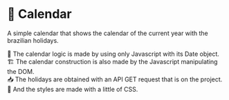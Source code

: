 # 📅 Calendar
A simple calendar that shows the calendar of the current year with the brazilian holidays.

🧮 The calendar logic is made by using only Javascript with its Date object. <br />
🏗 The calendar construction is also made by the Javascript manipulating the DOM. <br />
📥 The holidays are obtained with an API GET request that is on the project. <br />
🌠 And the styles are made with a little of CSS.
